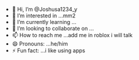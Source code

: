- 👋 Hi, I’m @Joshusa1234_y
- 👀   I’m interested in ...mm2
- 🌱 I’m currently learning ...
- 💞️ I’m looking to collaborate on ...
- 📫 How to reach me ...add me in roblox i will talk
- 😄 Pronouns: ...he/him
- ⚡ Fun fact: ...i like using apps
<!---
Joshusa1234/Joshusa1234 is a ✨ special ✨ repository because its `README.md` (this file) appears on your GitHub profile.
You can click the Preview link to take a look at your changes.
